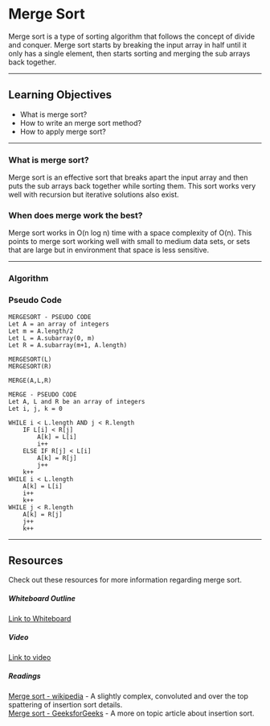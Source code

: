# Merge Sort

Merge sort is a type of sorting algorithm that follows the concept of divide and conquer.
Merge sort starts by breaking the input array in half until it only has a single element, then 
starts sorting and merging the sub arrays back together.

---

## Learning Objectives
- What is merge sort?
- How to write an merge sort method?
- How to apply merge sort?
---

### What is merge sort?
Merge sort is an effective sort that breaks apart the input array and then 
puts the sub arrays back together while sorting them. This sort works 
very well with recursion but iterative solutions also exist.


### When does merge work the best?
Merge sort works in O(n log n) time with a space complexity of O(n). This points 
to merge sort working well with small to medium data sets, or sets that are large but 
in environment that space is less sensitive.
 
---
### Algorithm


### Pseudo Code 
```
MERGESORT - PSEUDO CODE
Let A = an array of integers
Let m = A.length/2
Let L = A.subarray(0, m)
Let R = A.subarray(m+1, A.length)

MERGESORT(L)
MERGESORT(R)

MERGE(A,L,R)

```

```
MERGE - PSEUDO CODE
Let A, L and R be an array of integers
Let i, j, k = 0

WHILE i < L.length AND j < R.length
    IF L[i] < R[j]
        A[k] = L[i]
        i++
    ELSE IF R[j] < L[i]
        A[k] = R[j]
        j++
    k++
WHILE i < L.length
    A[k] = L[i]
    i++
    k++
WHILE j < R.length
    A[k] = R[j]
    j++
    k++
```
---

## Resources
Check out these resources for more information regarding merge sort.

##### Whiteboard Outline
[Link to Whiteboard]()

##### Video
[Link to video](https://www.youtube.com/watch?v=KF2j-9iSf4Q)  

##### Readings
[Merge sort - wikipedia](https://en.wikipedia.org/wiki/Merge_sort) - A slightly complex, convoluted and over the top spattering of insertion sort details.  
[Merge sort - GeeksforGeeks](https://www.geeksforgeeks.org/merge-sort/) - A more on topic article about insertion sort.  
